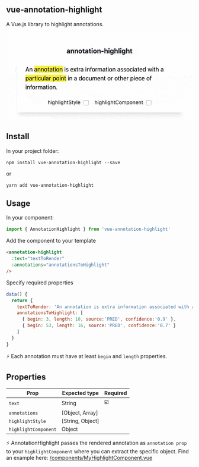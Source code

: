 ## vue-annotation-highlight
A Vue.js library to highlight annotations.

<p align="center">
  <img src="./src/assets/annotation_capture.gif">
</p>

## Install
In your project folder: 
```
npm install vue-annotation-highlight --save
```
or 
```
yarn add vue-annotation-highlight
```

## Usage 
In your component: 
```javascript
import { AnnotationHighlight } from 'vue-annotation-highlight'
```
Add the component to your template
```html
<annotation-highlight 
  :text="textToRender" 
  :annotations="annotationsToHighlight"
/>
```
Specify required properties
```javascript
data() {
  return {
    textToRender: 'An annotation is extra information associated with a particular point in a document or other piece of information.',
    annotationsToHighlight: [
      { begin: 3, length: 10, source:'PRED', confidence:'0.9' },
      { begin: 53, length: 16, source:'PRED', confidence:'0.7' }
    ]
  }
}
```

⚡️ Each annotation must have at least `begin` and `length` properties.

## Properties 

| Prop  | Expected type | Required | 
| ------------- | ------------- | ------------- |
| `text`  | String  | ☑️ |
| `annotations` | [Object, Array] |  
| `highlightStyle`  | [String, Object]  | 
| `highlightComponent`  | Object  | 

⚡ AnnotationHighlight passes the rendered annotation as `annotation prop` to your `highlightComponent` where you can extract the specific object. Find an example here:  [/components/MyHighlightComponent.vue](https://github.com/wkrl/vue-annotation-highlight/blob/master/src/components/MyHighlightComponent.vue)

